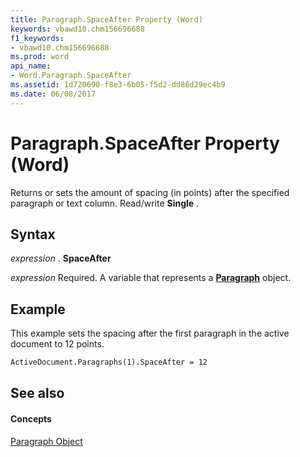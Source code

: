 ```yaml
---
title: Paragraph.SpaceAfter Property (Word)
keywords: vbawd10.chm156696688
f1_keywords:
- vbawd10.chm156696688
ms.prod: word
api_name:
- Word.Paragraph.SpaceAfter
ms.assetid: 1d720690-f8e3-6b05-f5d2-dd86d29ec4b9
ms.date: 06/08/2017
---
```



# Paragraph.SpaceAfter Property (Word)

Returns or sets the amount of spacing (in points) after the specified paragraph or text column. Read/write  **Single** .


## Syntax

 _expression_ . **SpaceAfter**

 _expression_ Required. A variable that represents a **[Paragraph](paragraph-object-word.md)** object.


## Example

This example sets the spacing after the first paragraph in the active document to 12 points.


```vb
ActiveDocument.Paragraphs(1).SpaceAfter = 12
```


## See also


#### Concepts


[Paragraph Object](paragraph-object-word.md)

